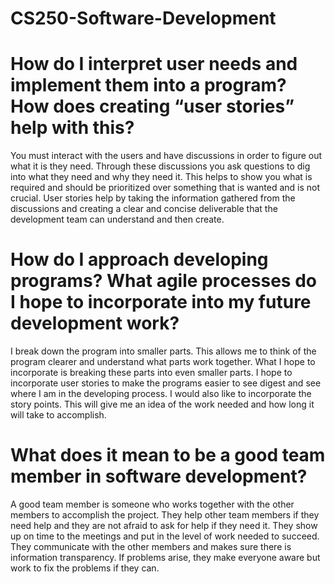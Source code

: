 # CS250-Software-Development

# How do I interpret user needs and implement them into a program? How does creating “user stories” help with this?
You must interact with the users and have discussions in order to figure out what it is they need. Through these discussions you ask questions to dig into what they need and why they need it. This helps to show you what is required and should be prioritized over something that is wanted and is not crucial. User stories help by taking the information gathered from the discussions and creating a clear and concise deliverable that the development team can understand and then create.

# How do I approach developing programs? What agile processes do I hope to incorporate into my future development work?
I break down the program into smaller parts. This allows me to think of the program clearer and understand what parts work together. What I hope to incorporate is breaking these parts into even smaller parts. I hope to incorporate user stories to make the programs easier to see digest and see where I am in the developing process. I would also like to incorporate the story points. This will give me an idea of the work needed and how long it will take to accomplish.

# What does it mean to be a good team member in software development?
A good team member is someone who works together with the other members to accomplish the project. They help other team members if they need help and they are not afraid to ask for help if they need it. They show up on time to the meetings and put in the level of work needed to succeed. They communicate with the other members and makes sure there is information transparency. If problems arise, they make everyone aware but work to fix the problems if they can.
